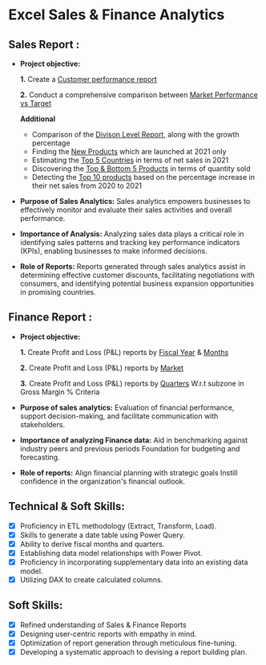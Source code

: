 # Excel Sales & Finance Analytics
## Sales Report :


- **Project objective:** 

    **1.** Create a [Customer performance report](https://github.com/imSaiPavan27/Excel-Sales-Analytics/blob/main/Sales_Reports/Customer%20Performance%20Report.pdf)
  
    **2.** Conduct a comprehensive comparison between [Market Performance vs Target](https://github.com/imSaiPavan27/Excel-Sales-Analytics/blob/main/Sales_Reports/Market%20Performance%20vs%20Target.pdf)
   
    **Additional**
   + Comparison of the [Divison Level Report](https://github.com/imSaiPavan27/Excel-Sales-Analytics/blob/main/Sales_Reports/Division%20Level%20Report.pdf), along with the growth percentage
   + Finding the [New Products](https://github.com/imSaiPavan27/Excel-Sales-Analytics/blob/main/Sales_Reports/New%20Products%20-%202021.pdf) which are launched at 2021 only
   + Estimating the [Top 5 Countries](https://github.com/imSaiPavan27/Excel-Sales-Analytics/blob/main/Sales_Reports/Top%205%20Countries.pdf) in terms of net sales in 2021
   + Discovering the [Top & Bottom 5 Products](https://github.com/imSaiPavan27/Excel-Sales-Analytics/blob/main/Sales_Reports/Top%20%26%20Bottom%205%20Products.pdf) in terms of quantity sold
   + Detecting the [Top 10 products](https://github.com/imSaiPavan27/Excel-Sales-Analytics/blob/main/Sales_Reports/Top%2010%20Products.pdf) based on the percentage increase in their net sales from 2020 to 2021



- **Purpose of Sales Analytics:** Sales analytics empowers businesses to effectively monitor and evaluate their sales activities and overall performance.

- **Importance of Analysis:** Analyzing sales data plays a critical role in identifying sales patterns and tracking key performance indicators (KPIs), enabling businesses to make informed decisions.

- **Role of Reports:** Reports generated through sales analytics assist in determining effective customer discounts, facilitating negotiations with consumers, and identifying potential business expansion opportunities in promising countries.




## Finance Report :

- **Project objective:** 

    **1.** Create Profit and Loss (P&L) reports by [Fiscal Year](https://github.com/imSaiPavan27/Excel-Sales-Analytics/blob/main/P%26L_Reports/P%26L%20Statement%20By%20Fiscal%20Year.pdf) & [Months](https://github.com/imSaiPavan27/Excel-Sales-Analytics/blob/main/P%26L_Reports/P%26L%20Statement%20By%20Months.pdf)

   **2.** Create Profit and Loss (P&L) reports by [Market](https://github.com/imSaiPavan27/Excel-Sales-Analytics/blob/main/P%26L_Reports/P%26L%20Statement%20By%20Market.pdf)

     **3.** Create Profit and Loss (P&L) reports by [Quarters](https://github.com/imSaiPavan27/Excel-Sales-Analytics/blob/main/P%26L_Reports/P%26L%20Statement%20By%20Quarters-%20Sub_Zone.pdf) W.r.t subzone in Gross Margin % Criteria

- **Purpose of sales analytics:** Evaluation of financial performance, support decision-making, and facilitate communication with stakeholders.

- **Importance of analyzing Finance data:** Aid in benchmarking against industry peers and previous periods Foundation for budgeting and forecasting.

- **Role of reports:** Align financial planning with strategic goals Instill confidence in the organization's financial outlook.


## Technical & Soft Skills:
- [x]	Proficiency in ETL methodology (Extract, Transform, Load).
- [x]	Skills to generate a date table using Power Query.
- [x]	Ability to derive fiscal months and quarters.
- [x]	Establishing data model relationships with Power Pivot.
- [x]	Proficiency in incorporating supplementary data into an existing data model.
- [x]	Utilizing DAX to create calculated columns.

## Soft Skills:
- [x]	Refined understanding of Sales & Finance Reports
- [x]	Designing user-centric reports with empathy in mind.
- [x]	Optimization of report generation through meticulous fine-tuning.
- [x]	Developing a systematic approach to devising a report building plan.
